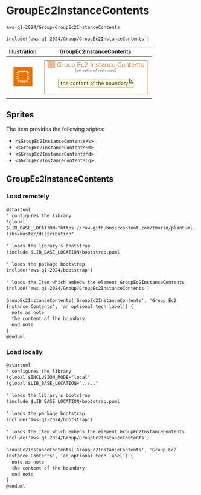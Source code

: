 # GroupEc2InstanceContents


```text
aws-q1-2024/Group/GroupEc2InstanceContents
```

```text
include('aws-q1-2024/Group/GroupEc2InstanceContents')
```



| Illustration | GroupEc2InstanceContents |
| :---: | :---: |
| ![illustration for Illustration](../../aws-q1-2024/Resource/GroupIcons/Ec2InstanceContents.png) | ![illustration for GroupEc2InstanceContents](../../aws-q1-2024/Group/GroupEc2InstanceContents.Local.png) |



## Sprites
The item provides the following sriptes:

- `<$GroupEc2InstanceContentsXs>`
- `<$GroupEc2InstanceContentsSm>`
- `<$GroupEc2InstanceContentsMd>`
- `<$GroupEc2InstanceContentsLg>`





## GroupEc2InstanceContents

### Load remotely
```plantuml
@startuml
' configures the library
!global $LIB_BASE_LOCATION="https://raw.githubusercontent.com/tmorin/plantuml-libs/master/distribution"

' loads the library's bootstrap
!include $LIB_BASE_LOCATION/bootstrap.puml

' loads the package bootstrap
include('aws-q1-2024/bootstrap')

' loads the Item which embeds the element GroupEc2InstanceContents
include('aws-q1-2024/Group/GroupEc2InstanceContents')

GroupEc2InstanceContents('GroupEc2InstanceContents', 'Group Ec2 Instance Contents', 'an optional tech label') {
  note as note
  the content of the boundary
  end note
}
@enduml
```

### Load locally
```plantuml
@startuml
' configures the library
!global $INCLUSION_MODE="local"
!global $LIB_BASE_LOCATION="../.."

' loads the library's bootstrap
!include $LIB_BASE_LOCATION/bootstrap.puml

' loads the package bootstrap
include('aws-q1-2024/bootstrap')

' loads the Item which embeds the element GroupEc2InstanceContents
include('aws-q1-2024/Group/GroupEc2InstanceContents')

GroupEc2InstanceContents('GroupEc2InstanceContents', 'Group Ec2 Instance Contents', 'an optional tech label') {
  note as note
  the content of the boundary
  end note
}
@enduml
```

